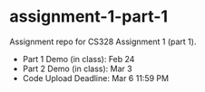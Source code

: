 # assignment-1-part-1
Assignment repo for CS328 Assignment 1 (part 1).

- Part 1 Demo (in class): Feb 24
- Part 2 Demo (in class): Mar 3
- Code Upload Deadline: Mar 6 11:59 PM
#
